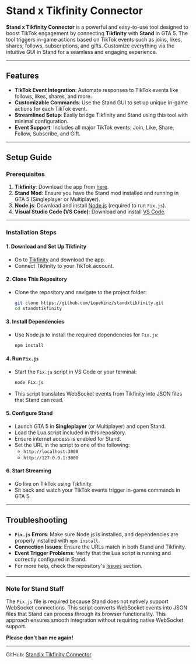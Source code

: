 # Stand x Tikfinity Connector

**Stand x Tikfinity Connector** is a powerful and easy-to-use tool designed to boost TikTok engagement by connecting **Tikfinity** with **Stand** in GTA 5. The tool triggers in-game actions based on TikTok events such as joins, likes, shares, follows, subscriptions, and gifts. Customize everything via the intuitive GUI in Stand for a seamless and engaging experience.

---

## Features
- **TikTok Event Integration**: Automate responses to TikTok events like follows, likes, shares, and more.
- **Customizable Commands**: Use the Stand GUI to set up unique in-game actions for each TikTok event.
- **Streamlined Setup**: Easily bridge Tikfinity and Stand using this tool with minimal configuration.
- **Event Support**: Includes all major TikTok events: Join, Like, Share, Follow, Subscribe, and Gift.

---

## Setup Guide

### Prerequisites
1. **Tikfinity**: Download the app from [here](https://tikfinity.zerody.one/app/).  
2. **Stand Mod**: Ensure you have the Stand mod installed and running in GTA 5 (Singleplayer or Multiplayer).  
3. **Node.js**: Download and install [Node.js](https://nodejs.org) (required to run `Fix.js`).  
4. **Visual Studio Code (VS Code)**: Download and install [VS Code](https://code.visualstudio.com).  

---

### Installation Steps

#### 1. Download and Set Up Tikfinity
- Go to [Tikfinity](https://tikfinity.zerody.one/app/) and download the app.  
- Connect Tikfinity to your TikTok account.

#### 2. Clone This Repository
- Clone the repository and navigate to the project folder:  
  ```bash
  git clone https://github.com/LopeKinz/standxtikfinity.git
  cd standxtikfinity
  ```

#### 3. Install Dependencies
- Use Node.js to install the required dependencies for `Fix.js`:  
  ```bash
  npm install
  ```

#### 4. Run `Fix.js`
- Start the `Fix.js` script in VS Code or your terminal:  
  ```bash
  node Fix.js
  ```
- This script translates WebSocket events from Tikfinity into JSON files that Stand can read.

#### 5. Configure Stand
- Launch GTA 5 in **Singleplayer** (or Multiplayer) and open Stand.  
- Load the Lua script included in this repository.  
- Ensure internet access is enabled for Stand.  
- Set the URL in the script to one of the following:
  - `http://localhost:3000`
  - `http://127.0.0.1:3000`

#### 6. Start Streaming
- Go live on TikTok using Tikfinity.
- Sit back and watch your TikTok events trigger in-game commands in GTA 5.

---

## Troubleshooting
- **`Fix.js` Errors**: Make sure Node.js is installed, and dependencies are properly installed with `npm install`.  
- **Connection Issues**: Ensure the URLs match in both Stand and Tikfinity.  
- **Event Trigger Problems**: Verify that the Lua script is running and correctly configured in Stand.  
- For more help, check the repository's [Issues](https://github.com/LopeKinz/standxtikfinity/issues) section.

---

### Note for Stand Staff  
The `Fix.js` file is required because Stand does not natively support WebSocket connections. This script converts WebSocket events into JSON files that Stand can process through its browser functionality. This approach ensures smooth integration without requiring native WebSocket support.

**Please don't ban me again!**

---

GitHub: [Stand x Tikfinity Connector](https://github.com/LopeKinz/standxtikfinity)
